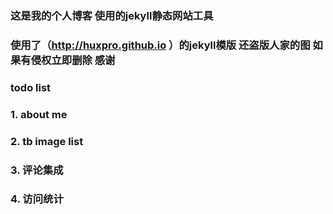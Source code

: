 ### 这是我的个人博客 使用的jekyll静态网站工具 
### 使用了（http://huxpro.github.io ）的jekyll模版 还盗版人家的图 如果有侵权立即删除 感谢
###
### todo list
### 1. about me
### 2. tb image list
### 3. 评论集成
### 4. 访问统计
